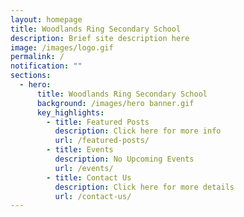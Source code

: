 ```yaml
---
layout: homepage
title: Woodlands Ring Secondary School
description: Brief site description here
image: /images/logo.gif
permalink: /
notification: ""
sections:
  - hero:
      title: Woodlands Ring Secondary School
      background: /images/hero banner.gif
      key_highlights:
        - title: Featured Posts
          description: Click here for more info
          url: /featured-posts/
        - title: Events
          description: No Upcoming Events
          url: /events/
        - title: Contact Us
          description: Click here for more details
          url: /contact-us/
---
```


